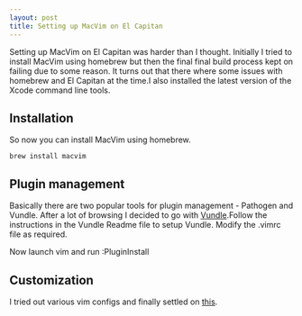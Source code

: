 ```yaml
---
layout: post
title: Setting up MacVim on El Capitan
---
```

Setting up MacVim on El Capitan was harder than I thought. Initially I tried to install MacVim using homebrew but then the final final build process kept on failing due to some reason. It turns out that there where some issues with homebrew and El Capitan at the time.I also installed the latest version of the Xcode command line tools.

## Installation

So now you can install MacVim using homebrew.

```
brew install macvim
```

## Plugin management

Basically there are two popular tools for plugin management - Pathogen and Vundle. After a lot of browsing I decided to go with [Vundle](https://github.com/VundleVim/Vundle.vim).Follow the instructions in the Vundle Readme file to setup Vundle. Modify the .vimrc file as required.


Now launch vim and run :PluginInstall

## Customization

I tried out various vim configs and finally settled on [this](https://github.com/settermjd/vim-for-technial-writers/blob/master/.vimrc).
